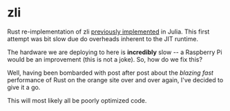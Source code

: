 # zli

Rust re-implementation of zli [previously implemented](~/Documents/work/zioxi-tools/zli) in Julia.
This first attempt was bit slow due do overheads inherent to the JIT runtime.

The hardware we are deploying to here is __incredibly__ slow -- a Raspberry Pi would be an improvement (this is not a joke).
So, how do we fix this?

Well, having been bombarded with post after post about the *blazing fast* performance of Rust on the orange site over and over again, I've decided to give it a go.

This will most likely all be poorly optimized code.
